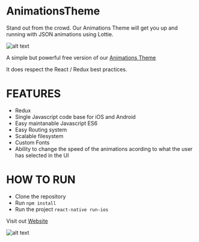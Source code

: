 # AnimationsTheme
Stand out from the crowd.
Our Animations Theme will get you up and running with JSON animations using Lottie.

![alt text](https://github.com/ReactCentral/AnimationsTheme/blob/master/gifs/presentation.gif "Final Product")


A simple but powerful free version of our [Animations Theme](http://animations.reactcentral.com/)

It does respect the React / Redux best practices.

# FEATURES 

* Redux
* Single Javascript code base for iOS and Android
* Easy maintanable Javascript ES6
* Easy Routing system
* Scalable filesystem
* Custom Fonts
* Ability to change the speed of the animations acording to what the user has selected in the UI

# HOW TO RUN

* Clone the repository
* Run ```npm install```
* Run the project ```react-native run-ios```


Visit out [Website](reactcentral.com)

![alt text](https://v.fastcdn.co/u/2ee63d04/14049763-0-reactcentral-logo-wh.png) 
